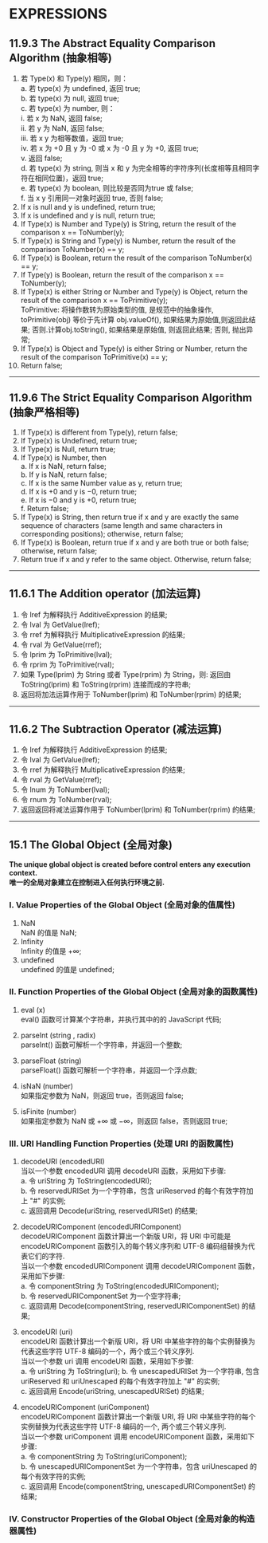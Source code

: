 # **EXPRESSIONS**

## **11.9.3 The Abstract Equality Comparison Algorithm (抽象相等)**

1. 若 Type(x) 和 Type(y) 相同，则：  
  a. 若 type(x) 为 undefined, 返回 true;  
  b. 若 type(x) 为 null, 返回 true;  
  c. 若 type(x) 为 number, 则：  
    i. 若 x 为 NaN, 返回 false;  
    ii. 若 y 为 NaN, 返回 false;  
    iii. 若 x y 为相等数值，返回 true;  
    iv. 若 x 为 +0 且 y 为 -0 或 x 为 -0 且 y 为 +0, 返回 true;  
    v. 返回 false;  
  d. 若 type(x) 为 string, 则当 x 和 y 为完全相等的字符序列(长度相等且相同字符在相同位置)，返回 true;  
  e. 若 type(x) 为 boolean, 则比较是否同为true 或 false;  
  f. 当 x y 引用同一对象时返回 true, 否则 false;  
2. If x is null and y is undefined, return true;  
3. If x is undefined and y is null, return true;  
4. If Type(x) is Number and Type(y) is String, return the result of the comparison x == ToNumber(y);  
5. If Type(x) is String and Type(y) is Number, return the result of the comparison ToNumber(x) == y;  
6. If Type(x) is Boolean, return the result of the comparison ToNumber(x) == y;  
7. If Type(y) is Boolean, return the result of the comparison x == ToNumber(y);  
8. If Type(x) is either String or Number and Type(y) is Object, return the result of the comparison x == ToPrimitive(y);  
  ToPrimitive: 将操作数转为原始类型的值, 是规范中的抽象操作, toPrimitive(obj) 等价于先计算 obj.valueOf(), 如果结果为原始值,则返回此结果; 否则.计算obj.toString(), 如果结果是原始值, 则返回此结果; 否则, 抛出异常;  
9. If Type(x) is Object and Type(y) is either String or Number, return the result of the comparison ToPrimitive(x) == y;  
10. Return false;  

------------
## **11.9.6 The Strict Equality Comparison Algorithm (抽象严格相等)**

1. If Type(x) is different from Type(y), return false;  
2. If Type(x) is Undefined, return true;  
3. If Type(x) is Null, return true;  
4. If Type(x) is Number, then  
  a. If x is NaN, return false;  
  b. If y is NaN, return false;  
  c. If x is the same Number value as y, return true;  
  d. If x is +0 and y is −0, return true;  
  e. If x is −0 and y is +0, return true;  
  f. Return false;  
5. If Type(x) is String, then return true if x and y are exactly the same sequence of characters (same length and same characters in corresponding positions); otherwise, return false;
6. If Type(x) is Boolean, return true if x and y are both true or both false; otherwise, return false;
7. Return true if x and y refer to the same object. Otherwise, return false;

------------
## **11.6.1 The Addition operator (加法运算)**

1. 令 lref 为解释执行 AdditiveExpression 的结果;
2. 令 lval 为 GetValue(lref);
3. 令 rref 为解释执行 MultiplicativeExpression 的结果;
4. 令 rval 为 GetValue(rref);
5. 令 lprim 为 ToPrimitive(lval);
6. 令 rprim 为 ToPrimitive(rval);
7. 如果 Type(lprim) 为 String 或者 Type(rprim) 为 String，则: 返回由 ToString(lprim) 和 ToString(rprim) 连接而成的字符串;
8. 返回将加法运算作用于 ToNumber(lprim) 和 ToNumber(rprim) 的结果;

------------
## **11.6.2 The Subtraction Operator (减法运算)**

1. 令 lref 为解释执行 AdditiveExpression 的结果;  
2. 令 lval 为 GetValue(lref);  
3. 令 rref 为解释执行 MultiplicativeExpression 的结果;
4. 令 rval 为 GetValue(rref);
5. 令 lnum 为 ToNumber(lval);
6. 令 rnum 为 ToNumber(rval);
7. 返回返回将减法运算作用于 ToNumber(lprim) 和 ToNumber(rprim) 的结果;

------------
## **15.1 The Global Object (全局对象)**

**The unique global object is created before control enters any execution context.**  
**唯一的全局对象建立在控制进入任何执行环境之前.**

### **I. Value Properties of the Global Object (全局对象的值属性)**

1. NaN  
NaN 的值是 NaN;  
2. Infinity  
Infinity 的值是 +∞;  
3. undefined  
undefined 的值是 undefined;  

### **II. Function Properties of the Global Object (全局对象的函数属性)**

1. eval (x)    
eval() 函数可计算某个字符串，并执行其中的的 JavaScript 代码;  

2. parseInt (string , radix)  
parseInt() 函数可解析一个字符串，并返回一个整数;

3. parseFloat (string)  
parseFloat() 函数可解析一个字符串，并返回一个浮点数;

4. isNaN (number)  
如果指定参数为 NaN，则返回 true，否则返回 false;

5. isFinite (number)  
如果指定参数为 NaN 或 +∞ 或 −∞，则返回 false，否则返回 true;

### **III. URI Handling Function Properties (处理 URI 的函数属性)**

1. decodeURI (encodedURI)  
当以一个参数 encodedURI 调用 decodeURI 函数，采用如下步骤:  
  a. 令 uriString 为 ToString(encodedURI);  
  b. 令 reservedURISet 为一个字符串，包含 uriReserved 的每个有效字符加上 "#" 的实例;  
  c. 返回调用 Decode(uriString, reservedURISet) 的结果;  

2. decodeURIComponent (encodedURIComponent)  
decodeURIComponent 函数计算出一个新版 URI，将 URI 中可能是 encodeURIComponent 函数引入的每个转义序列和 UTF-8 编码组替换为代表它们的字符.  
当以一个参数 encodedURIComponent 调用 decodeURIComponent 函数，采用如下步骤:  
  a. 令 componentString 为 ToString(encodedURIComponent);   
  b. 令 reservedURIComponentSet 为一个空字符串;  
  c. 返回调用 Decode(componentString, reservedURIComponentSet) 的结果;   

3. encodeURI (uri)  
encodeURI 函数计算出一个新版 URI，将 URI 中某些字符的每个实例替换为代表这些字符 UTF-8 编码的一个，两个或三个转义序列.  
当以一个参数 uri 调用 encodeURI 函数，采用如下步骤:  
  a. 令 uriString 为 ToString(uri);
  b. 令 unescapedURISet 为一个字符串, 包含 uriReserved 和 uriUnescaped 的每个有效字符加上 "#" 的实例;  
  c. 返回调用 Encode(uriString, unescapedURISet) 的结果;  

4. encodeURIComponent (uriComponent)  
encodeURIComponent 函数计算出一个新版 URI, 将 URI 中某些字符的每个实例替换为代表这些字符 UTF-8 编码的一个, 两个或三个转义序列.  
当以一个参数 uriComponent 调用 encodeURIComponent 函数，采用如下步骤:  
  a. 令 componentString 为 ToString(uriComponent);  
  b. 令 unescapedURIComponentSet 为一个字符串，包含 uriUnescaped 的每个有效字符的实例;  
  c. 返回调用 Encode(componentString, unescapedURIComponentSet) 的结果;  

### **IV. Constructor Properties of the Global Object (全局对象的构造器属性)**